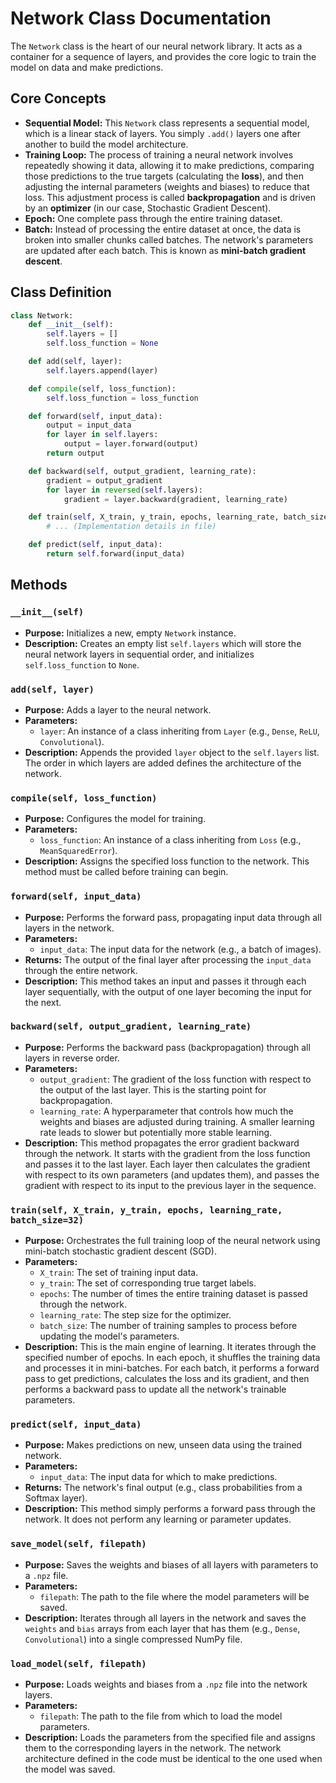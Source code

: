 # Network Class Documentation

The `Network` class is the heart of our neural network library. It acts as a container for a sequence of layers, and provides the core logic to train the model on data and make predictions.

## Core Concepts

*   **Sequential Model:** This `Network` class represents a sequential model, which is a linear stack of layers. You simply `.add()` layers one after another to build the model architecture.
*   **Training Loop:** The process of training a neural network involves repeatedly showing it data, allowing it to make predictions, comparing those predictions to the true targets (calculating the **loss**), and then adjusting the internal parameters (weights and biases) to reduce that loss. This adjustment process is called **backpropagation** and is driven by an **optimizer** (in our case, Stochastic Gradient Descent).
*   **Epoch:** One complete pass through the entire training dataset.
*   **Batch:** Instead of processing the entire dataset at once, the data is broken into smaller chunks called batches. The network's parameters are updated after each batch. This is known as **mini-batch gradient descent**.

## Class Definition

```python
class Network:
    def __init__(self):
        self.layers = []
        self.loss_function = None

    def add(self, layer):
        self.layers.append(layer)

    def compile(self, loss_function):
        self.loss_function = loss_function

    def forward(self, input_data):
        output = input_data
        for layer in self.layers:
            output = layer.forward(output)
        return output

    def backward(self, output_gradient, learning_rate):
        gradient = output_gradient
        for layer in reversed(self.layers):
            gradient = layer.backward(gradient, learning_rate)

    def train(self, X_train, y_train, epochs, learning_rate, batch_size=32):
        # ... (Implementation details in file)

    def predict(self, input_data):
        return self.forward(input_data)
```

## Methods

### `__init__(self)`

*   **Purpose:** Initializes a new, empty `Network` instance.
*   **Description:** Creates an empty list `self.layers` which will store the neural network layers in sequential order, and initializes `self.loss_function` to `None`.

### `add(self, layer)`

*   **Purpose:** Adds a layer to the neural network.
*   **Parameters:**
    *   `layer`: An instance of a class inheriting from `Layer` (e.g., `Dense`, `ReLU`, `Convolutional`).
*   **Description:** Appends the provided `layer` object to the `self.layers` list. The order in which layers are added defines the architecture of the network.

### `compile(self, loss_function)`

*   **Purpose:** Configures the model for training.
*   **Parameters:**
    *   `loss_function`: An instance of a class inheriting from `Loss` (e.g., `MeanSquaredError`).
*   **Description:** Assigns the specified loss function to the network. This method must be called before training can begin.

### `forward(self, input_data)`

*   **Purpose:** Performs the forward pass, propagating input data through all layers in the network.
*   **Parameters:**
    *   `input_data`: The input data for the network (e.g., a batch of images).
*   **Returns:** The output of the final layer after processing the `input_data` through the entire network.
*   **Description:** This method takes an input and passes it through each layer sequentially, with the output of one layer becoming the input for the next.

### `backward(self, output_gradient, learning_rate)`

*   **Purpose:** Performs the backward pass (backpropagation) through all layers in reverse order.
*   **Parameters:**
    *   `output_gradient`: The gradient of the loss function with respect to the output of the last layer. This is the starting point for backpropagation.
    *   `learning_rate`: A hyperparameter that controls how much the weights and biases are adjusted during training. A smaller learning rate leads to slower but potentially more stable learning.
*   **Description:** This method propagates the error gradient backward through the network. It starts with the gradient from the loss function and passes it to the last layer. Each layer then calculates the gradient with respect to its own parameters (and updates them), and passes the gradient with respect to its input to the previous layer in the sequence.

### `train(self, X_train, y_train, epochs, learning_rate, batch_size=32)`

*   **Purpose:** Orchestrates the full training loop of the neural network using mini-batch stochastic gradient descent (SGD).
*   **Parameters:**
    *   `X_train`: The set of training input data.
    *   `y_train`: The set of corresponding true target labels.
    *   `epochs`: The number of times the entire training dataset is passed through the network.
    *   `learning_rate`: The step size for the optimizer.
    *   `batch_size`: The number of training samples to process before updating the model's parameters.
*   **Description:** This is the main engine of learning. It iterates through the specified number of epochs. In each epoch, it shuffles the training data and processes it in mini-batches. For each batch, it performs a forward pass to get predictions, calculates the loss and its gradient, and then performs a backward pass to update all the network's trainable parameters.

### `predict(self, input_data)`

*   **Purpose:** Makes predictions on new, unseen data using the trained network.
*   **Parameters:**
    *   `input_data`: The input data for which to make predictions.
*   **Returns:** The network's final output (e.g., class probabilities from a Softmax layer).
*   **Description:** This method simply performs a forward pass through the network. It does not perform any learning or parameter updates.

### `save_model(self, filepath)`

*   **Purpose:** Saves the weights and biases of all layers with parameters to a `.npz` file.
*   **Parameters:**
    *   `filepath`: The path to the file where the model parameters will be saved.
*   **Description:** Iterates through all layers in the network and saves the `weights` and `bias` arrays from each layer that has them (e.g., `Dense`, `Convolutional`) into a single compressed NumPy file.

### `load_model(self, filepath)`

*   **Purpose:** Loads weights and biases from a `.npz` file into the network layers.
*   **Parameters:**
    *   `filepath`: The path to the file from which to load the model parameters.
*   **Description:** Loads the parameters from the specified file and assigns them to the corresponding layers in the network. The network architecture defined in the code must be identical to the one used when the model was saved.
